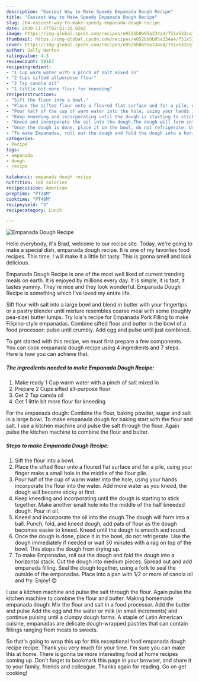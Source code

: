 ```yaml
---
description: "Easiest Way to Make Speedy Empanada Dough Recipe"
title: "Easiest Way to Make Speedy Empanada Dough Recipe"
slug: 264-easiest-way-to-make-speedy-empanada-dough-recipe
date: 2020-11-27T02:51:26.926Z
image: https://img-global.cpcdn.com/recipes/e052bb0b95a334a4/751x532cq70/empanada-dough-recipe-recipe-main-photo.jpg
thumbnail: https://img-global.cpcdn.com/recipes/e052bb0b95a334a4/751x532cq70/empanada-dough-recipe-recipe-main-photo.jpg
cover: https://img-global.cpcdn.com/recipes/e052bb0b95a334a4/751x532cq70/empanada-dough-recipe-recipe-main-photo.jpg
author: Sally Horton
ratingvalue: 4.3
reviewcount: 19167
recipeingredient:
- "1 Cup warm water with a pinch of salt mixed in"
- "2 Cups sifted allpurpose flour"
- "2 Tsp canola oil"
- "1 little bit more flour for kneeding"
recipeinstructions:
- "Sift the flour into a bowl."
- "Place the sifted flour onto a floured flat surface and for a pile, using your finger make a small hole in the middle of the flour pile."
- "Pour half of the cup of warm water into the hole, using your hands incorporate the flour into the water. Add more water as you kneed, the dough will become sticky at first."
- "Keep kneeding and incorporating until the dough is starting to stick together. Make another small hole into the middle of the half kneeded dough. Pour in oil."
- "Kneed and incorporate the oil into the dough.The dough will form into a ball. Punch, fold, and kneed dough, add pats of flour as the dough becomes easier to kneed. Kneed until the dough is smooth and round."
- "Once the dough is done, place it in the bowl, do not refrigerate. Use the dough immediately if needed or wait 30 minutes with a rag on top of the bowl. This stops the dough from drying up."
- "To make Empanadas, roll out the dough and fold the dough into a horizontal stack. Cut the dough into medium pieces. Spread out and add empanada filling. Seal the dough together, using a fork to seal the outside of the empanadas. Place into a pan with 1/2 or more of canola oil and fry. Enjoy! 😊"
categories:
- Recipe
tags:
- empanada
- dough
- recipe

katakunci: empanada dough recipe 
nutrition: 180 calories
recipecuisine: American
preptime: "PT28M"
cooktime: "PT49M"
recipeyield: "3"
recipecategory: Lunch

---
```



![Empanada Dough Recipe](https://img-global.cpcdn.com/recipes/e052bb0b95a334a4/751x532cq70/empanada-dough-recipe-recipe-main-photo.jpg)

Hello everybody, it's Brad, welcome to our recipe site. Today, we're going to make a special dish, empanada dough recipe. It is one of my favorites food recipes. This time, I will make it a little bit tasty. This is gonna smell and look delicious.

Empanada Dough Recipe is one of the most well liked of current trending meals on earth. It is enjoyed by millions every day. It is simple, it is fast, it tastes yummy. They're nice and they look wonderful. Empanada Dough Recipe is something which I've loved my entire life.

Sift flour with salt into a large bowl and blend in butter with your fingertips or a pastry blender until mixture resembles coarse meal with some (roughly pea-size) butter lumps. Try lola&#39;s recipe for Empanada Pork Filling to make Filipino-style empanadas. Combine sifted flour and butter in the bowl of a food processor; pulse until crumbly. Add egg and pulse until just combined.


To get started with this recipe, we must first prepare a few components. You can cook empanada dough recipe using 4 ingredients and 7 steps. Here is how you can achieve that.

<!--inarticleads1-->

##### The ingredients needed to make Empanada Dough Recipe:

1. Make ready 1 Cup warm water with a pinch of salt mixed in
1. Prepare 2 Cups sifted all-purpose flour
1. Get 2 Tsp canola oil
1. Get 1 little bit more flour for kneeding


For the empanada dough: Combine the flour, baking powder, sugar and salt in a large bowl. To make empanada dough for baking start with the flour and salt. I use a kitchen machine and pulse the salt through the flour. Again pulse the kitchen machine to combine the flour and butter. 

<!--inarticleads2-->

##### Steps to make Empanada Dough Recipe:

1. Sift the flour into a bowl.
1. Place the sifted flour onto a floured flat surface and for a pile, using your finger make a small hole in the middle of the flour pile.
1. Pour half of the cup of warm water into the hole, using your hands incorporate the flour into the water. Add more water as you kneed, the dough will become sticky at first.
1. Keep kneeding and incorporating until the dough is starting to stick together. Make another small hole into the middle of the half kneeded dough. Pour in oil.
1. Kneed and incorporate the oil into the dough.The dough will form into a ball. Punch, fold, and kneed dough, add pats of flour as the dough becomes easier to kneed. Kneed until the dough is smooth and round.
1. Once the dough is done, place it in the bowl, do not refrigerate. Use the dough immediately if needed or wait 30 minutes with a rag on top of the bowl. This stops the dough from drying up.
1. To make Empanadas, roll out the dough and fold the dough into a horizontal stack. Cut the dough into medium pieces. Spread out and add empanada filling. Seal the dough together, using a fork to seal the outside of the empanadas. Place into a pan with 1/2 or more of canola oil and fry. Enjoy! 😊


I use a kitchen machine and pulse the salt through the flour. Again pulse the kitchen machine to combine the flour and butter. Making homemade empanada dough: Mix the flour and salt in a food processor. Add the butter and pulse Add the egg and the water or milk (in small increments) and continue pulsing until a clumpy dough forms. A staple of Latin American cuisine, empanadas are delicate dough-wrapped pastries that can contain fillings ranging from meats to sweets. 

So that's going to wrap this up for this exceptional food empanada dough recipe recipe. Thank you very much for your time. I'm sure you can make this at home. There is gonna be more interesting food at home recipes coming up. Don't forget to bookmark this page in your browser, and share it to your family, friends and colleague. Thanks again for reading. Go on get cooking!
